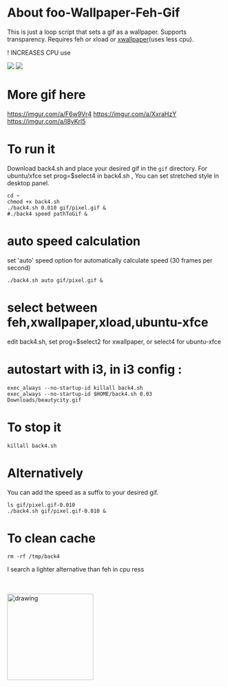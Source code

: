 # About foo-Wallpaper-Feh-Gif
This is just a loop script that sets a gif as a wallpaper. Supports transparency. Requires feh or xload or [xwallpaper](https://github.com/stoeckmann/xwallpaper)(uses less cpu).

! INCREASES CPU use

<img src="https://github.com/thomas10-10/foo-Wallpaper-Feh-Gif/raw/master/desktop-animation2.gif"  />
<img src="https://github.com/thomas10-10/foo-Wallpaper-Feh-Gif/raw/master/desktop-animation4.gif"  />

# More gif here
https://imgur.com/a/F6w9Vr4
https://imgur.com/a/XxraHzY
https://imgur.com/a/I8yKrl5


# To run it
Download back4.sh and place your desired gif in the `gif` directory.
For ubuntu/xfce set prog=$select4 in back4.sh , You can set stretched style in desktop panel.

```
cd ~
chmod +x back4.sh
./back4.sh 0.010 gif/pixel.gif &
#./back4 speed pathToGif &
```
# auto speed calculation
set 'auto' speed option for automatically calculate speed (30 frames per second)

```
./back4.sh auto gif/pixel.gif &
```

# select between feh,xwallpaper,xload,ubuntu-xfce
edit back4.sh, set prog=$select2 for xwallpaper, or select4 for ubuntu-xfce

# autostart with i3, in i3 config :

```
exec_always --no-startup-id killall back4.sh 
exec_always --no-startup-id $HOME/back4.sh 0.03 Downloads/beautycity.gif
```

# To stop it
```
killall back4.sh
```

# Alternatively

You can add the speed as a suffix to your desired gif.

```
ls gif/pixel.gif-0.010
./back4.sh gif/pixel.gif-0.010 &
```


# To clean cache
 ```
rm -rf /tmp/back4
```

I search a lighter alternative than feh in cpu ress

<br>
<br>
<a href="https://ko-fi.com/thomas1010">
<img src="https://uploads-ssl.webflow.com/5c14e387dab576fe667689cf/61e11d430afb112ea33c3aa5_Button-1-p-500.png" alt="drawing" width="200"/>
 </a>

